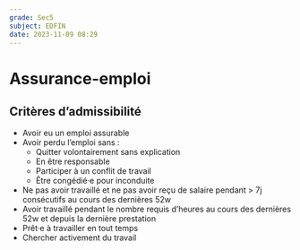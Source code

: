 ```yaml
---
grade: Sec5
subject: EDFIN
date: 2023-11-09 08:29
---
```


# Assurance-emploi

## Critères d’admissibilité

- Avoir eu un emploi assurable
- Avoir perdu l’emploi sans :
	- Quitter volontairement sans explication
	- En être responsable
	- Participer à un conflit de travail
	- Être congédié·e pour inconduite
- Ne pas avoir travaillé et ne pas avoir reçu de salaire pendant > 7j consécutifs au cours des dernières 52w
- Avoir travaillé pendant le nombre requis d’heures au cours des dernières 52w et depuis la dernière prestation
- Prêt·e à travailler en tout temps
- Chercher activement du travail